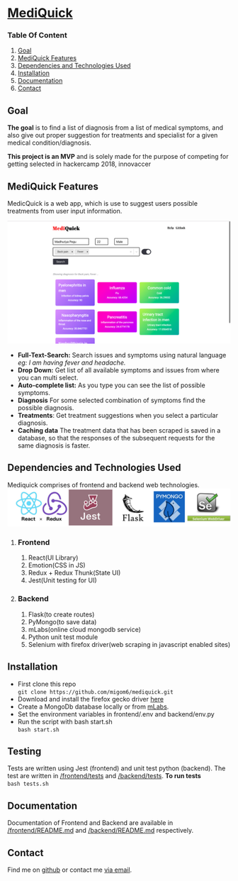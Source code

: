 # <a id="MediQuick" href="#mediquick">MediQuick</a>

### Table Of Content

1. [Goal](#goal)
1. [MediQuick Features](#mediquick-features)
1. [Dependencies and Technologies Used](#dependencies-and-technologies-used)
1. [Installation](#installation)
1. [Documentation](#documentation)
1. [Contact](#contact)


## Goal

**The goal** is to find a list of diagnosis from a list of medical symptoms, and also give out proper suggestion for treatments and specialist for a given medical condition/diagnosis.

**This project is an MVP** and is solely made for the purpose of competing for getting selected in hackercamp 2018, innovaccer

## MediQuick Features
MedicQuick is a web app, which is use to suggest users possible treatments from user input information. 

![](https://github.com/migom6/mediquick/blob/master/assets/main.png)

 - **Full-Text-Search:** Search issues and symptoms using natural language *eg: I am having fever and headache.*
 - **Drop Down:** Get list of all available symptoms and issues from where you can multi select. 
 - **Auto-complete list:** As you type you can see the list of possible symptoms. 
 - **Diagnosis** For some selected combination of symptoms find the possible diagnosis.
 - **Treatments**: Get treatment suggestions when you select a particular diagnosis.
 - **Caching data** The treatment data that has been scraped is saved in a database, so that the responses of the subsequent requests for the same diagnosis is faster.

## Dependencies and Technologies Used
Mediquick comprises of frontend and backend web technologies.
![](https://github.com/migom6/mediquick/blob/master/assets/tech-logo.png)
1. ### Frontend
    1. React(UI Library)
    2. Emotion(CSS in JS)
    3. Redux + Redux Thunk(State UI)
    4. Jest(Unit testing for UI)
2. ### Backend
    1. Flask(to create routes)
    3. PyMongo(to save data)
    4. mLabs(online cloud mongodb service)
    5. Python unit test module
    6. Selenium with firefox driver(web scraping in javascript enabled sites)
    
## Installation
- First clone this repo </br>
  ```git clone https://github.com/migom6/mediquick.git```</br>
- Download and install the firefox gecko driver [here](https://github.com/mozilla/geckodriver/releases)</br>
- Create a MongoDb database locally or from [mLabs](https://mlab.com).
- Set the environment variables in frontend/.env and backend/env.py</br>
- Run the script with bash start.sh </br>
```bash start.sh```

## Testing
  Tests are written using Jest (frontend) and unit test python (backend).
  The test are written in [/frontend/tests](https://github.com/migom6/mediquick/frontend/tests) and [/backend/tests](https://github.com/migom6/mediquick/backend/tests).
  **To run tests** </br>
  ```bash tests.sh```

## Documentation
 Documentation of Frontend and Backend are available in [/frontend/README.md](https://github.com/migom6/mediquick/frontend/README.md) and [/backend/README.md](https://github.com/migom6/mediquick/backend/README.md) respectively. 
 
## Contact

Find me on [github](https://www.github.com/migom6/) or contact me [via email](mailto:migom6@gmail.com).

